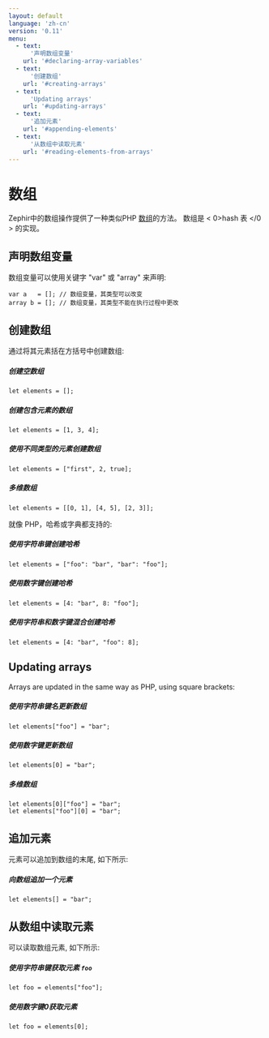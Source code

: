 ```yaml
---
layout: default
language: 'zh-cn'
version: '0.11'
menu:
  - text:
      '声明数组变量'
    url: '#declaring-array-variables'
  - text:
      '创建数组'
    url: '#creating-arrays'
  - text:
      'Updating arrays'
    url: '#updating-arrays'
  - text:
      '追加元素'
    url: '#appending-elements'
  - text:
      '从数组中读取元素'
    url: '#reading-elements-from-arrays'
---
```

# 数组

Zephir中的数组操作提供了一种类似PHP [数组](http://www.php.net/manual/en/language.types.array.php)的方法。 数组是 < 0>hash 表 </0 > 的实现。

<a name='declaring-array-variables'></a>

## 声明数组变量

数组变量可以使用关键字 "var" 或 "array" 来声明:

    var a   = []; // 数组变量，其类型可以改变
    array b = []; // 数组变量，其类型不能在执行过程中更改
    

<a name='creating-arrays'></a>

## 创建数组

通过将其元素括在方括号中创建数组:

##### 创建空数组

    let elements = [];
    

##### 创建包含元素的数组

    let elements = [1, 3, 4];
    

##### 使用不同类型的元素创建数组

    let elements = ["first", 2, true];
    

##### 多维数组

    let elements = [[0, 1], [4, 5], [2, 3]];
    

就像 PHP，哈希或字典都支持的:

##### 使用字符串键创建哈希

    let elements = ["foo": "bar", "bar": "foo"];
    

##### 使用数字键创建哈希

    let elements = [4: "bar", 8: "foo"];
    

##### 使用字符串和数字键混合创建哈希

    let elements = [4: "bar", "foo": 8];
    

<a name='updating-arrays'></a>

## Updating arrays

Arrays are updated in the same way as PHP, using square brackets:

##### 使用字符串键名更新数组

    let elements["foo"] = "bar";
    

##### 使用数字键更新数组

    let elements[0] = "bar";
    

##### 多维数组

    let elements[0]["foo"] = "bar";
    let elements["foo"][0] = "bar";
    

<a name='appending-elements'></a>

## 追加元素

元素可以追加到数组的末尾, 如下所示:

##### 向数组追加一个元素

    let elements[] = "bar";
    

<a name='reading-elements-from-arrays'></a>

## 从数组中读取元素

可以读取数组元素, 如下所示:

##### 使用字符串键获取元素 `foo`

    let foo = elements["foo"];
    

##### 使用数字键0获取元素

    let foo = elements[0];
